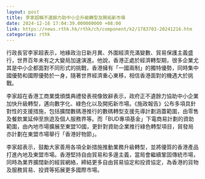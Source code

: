 ```yaml
---
layout: post
title: 李家超稱不遺餘力助中小企升級轉型及開拓新市場
date: 2024-12-16 17:04:39.000000000 +08:00
link: https://news.rthk.hk/rthk/ch/component/k2/1783703-20241216.htm
categories: rthk
---
```


行政長官李家超表示，地緣政治日新月異、外圍經濟充滿變數、貿易保護主義盛行，世界百年未有之大變局加速演進。他說，香港正處於經濟轉型期，很多企業尤其是中小企都面對不同形式的挑戰，香港擁有「一國兩制」的獨特優勢，同時集中國優勢和國際優勢於一身，隨著世界經濟重心東移，相信香港面對的機遇大於挑戰。

李家超在香港工商業獎頒獎典禮發表視像致辭表示，政府正不遺餘力協助中小企業加快升級轉型，邁向數字化、綠色化以及開拓新市場。《施政報告》公布多項具針對性的支援措施，包括擴闊數碼港推行的數碼轉型支援先導計劃涵蓋範圍，由零售及餐飲業延伸至旅遊及個人服務界等。而「BUD專項基金」下電商易計劃的資助範圍，由內地市場擴展至東盟10國，更針對資助企業推行綠色轉型項目，貿發局亦計劃在東盟市場舉行「香港好物節」。

李家超表示，鼓勵大家善用各項全新措施推動業務升級轉型，並將優質的香港產品打進內地及東盟市場。香港堅持自由貿易和多邊主義，當局會繼續鞏固傳統市場，同時為業界擴闊新的經貿網絡，締結更多自由貿易協定和投資協定，為香港的貨物及服務貿易、投資等拓展更多國際市場。
